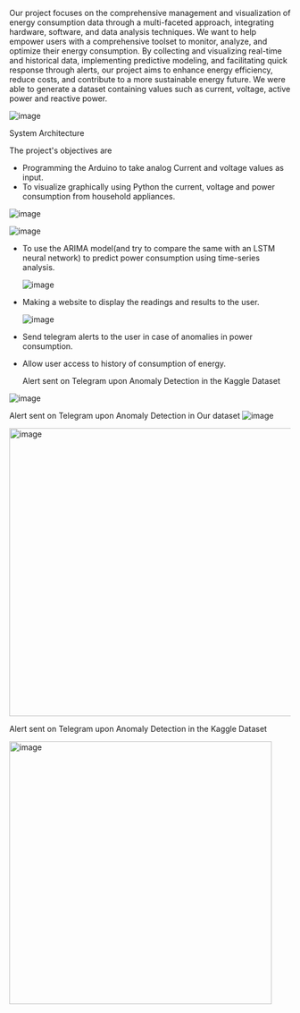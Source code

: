 
Our project focuses on the comprehensive management and visualization of energy consumption data through a multi-faceted approach, integrating hardware, software, and data analysis techniques. We want to help empower users with a comprehensive toolset to monitor, analyze, and optimize their energy consumption. By collecting and visualizing real-time and historical data, implementing predictive modeling, and facilitating quick response through alerts, our project aims to enhance energy efficiency, reduce costs, and contribute to a more sustainable energy future. We were able to generate a dataset containing values such as current, voltage, active power and reactive power.


![image](https://github.com/manaswini-ks/Power_Monitoring/assets/113985060/7bfd9caa-bc98-4fcf-a4c8-9b487dbc3a7b)

System Architecture

The project's objectives are 

- Programming the Arduino to take analog Current and voltage values as input.
- To visualize graphically using Python the current, voltage and power consumption from household appliances.

![image](https://github.com/manaswini-ks/Power_Monitoring/assets/113985060/d17e8b1f-5ec1-47ee-bd79-540816129871)

![image](https://github.com/manaswini-ks/Power_Monitoring/assets/113985060/09dbd0fe-b0eb-4685-bc5a-a80c6d82d629)


- To use the ARIMA model(and try to compare the same with an LSTM neural network) to predict power consumption using time-series analysis.
  
  ![image](https://github.com/manaswini-ks/Power_Monitoring/assets/113985060/7e9080a2-3002-45c9-ae2f-67e6ebedc106)

- Making a website to display the readings and results to the user.

  ![image](https://github.com/manaswini-ks/Power_Monitoring/assets/113985060/85cd42fd-36ec-4d4e-9474-daa1d24a1460)

- Send telegram alerts to the user in case of anomalies in power consumption.
  
- Allow user access to history of consumption of energy.
  
  Alert sent on Telegram upon Anomaly Detection in the Kaggle Dataset

![image](https://github.com/manaswini-ks/Power_Monitoring/assets/113985060/6df45775-e2e6-4bcb-8b3b-be899b4afcb4)

Alert sent on Telegram upon Anomaly Detection in Our dataset
![image](https://github.com/manaswini-ks/Power_Monitoring/assets/113985060/dbb5d499-b0c3-4958-9ef5-ce37f6ea573a)


<img width="515" alt="image" src="https://github.com/manaswini-ks/Power_Monitoring/assets/113985060/7ea27b56-23d1-47c5-ad15-b3ff6bbd0b24">

Alert sent on Telegram upon Anomaly Detection in the Kaggle Dataset

<img width="470" alt="image" src="https://github.com/manaswini-ks/Power_Monitoring/assets/113985060/bab3f929-8830-46cd-a8d1-00c44699d7d2">
